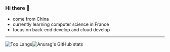 ### Hi there 👋

- come from China
- currently learning computer science in France
- focus on back-end develop and cloud develop

---

![Top Langs](https://github-readme-stats.vercel.app/api/top-langs/?username=kagamigawa-kuroe&theme=radical)![Anurag's GitHub stats](https://github-readme-stats.vercel.app/api?username=kagamigawa-kuroe&show_icons=true&theme=radical)
